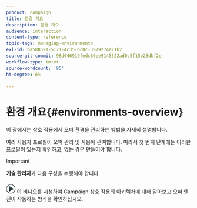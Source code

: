 ```yaml
---
product: campaign
title: 환경 개요
description: 환경 개요
audience: interaction
content-type: reference
topic-tags: managing-environments
exl-id: ba588591-5171-4c35-bc8c-3979274e21b2
source-git-commit: 98d646919fedc66ee9145522ad0c5f15b25dbf2e
workflow-type: tm+mt
source-wordcount: '95'
ht-degree: 6%

---
```


# 환경 개요{#environments-overview}

이 장에서는 상호 작용에서 오퍼 환경을 관리하는 방법을 자세히 설명합니다.

여러 사용자 프로필이 오퍼 관리 및 사용에 관여합니다. 따라서 첫 번째 단계에는 이러한 프로필이 있는지 확인하고, 없는 경우 만들어야 합니다.

>[!IMPORTANT]
>
>**기술 관리자**&#x200B;가 다음 구성을 수행해야 합니다.

![](assets/do-not-localize/how-to-video.png) 이  [](https://helpx.adobe.com/campaign/classic/how-to/architecture-of-acs-v6.html?playlist=/ccx/v1/collection/product/campaign/classic/segment/digital-marketers/explevel/intermediate/applaunch/get-started/collection.ccx.js&amp;ref=helpx.adobe.com) 비디오를 시청하여 Campaign 상호 작용의 아키텍처에 대해 알아보고 오퍼 엔진이 작동하는 방식을 확인하십시오.
